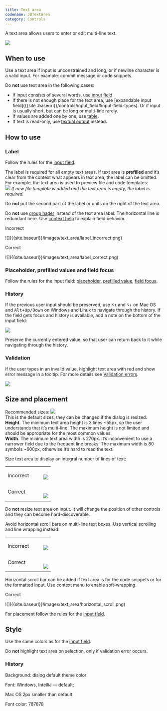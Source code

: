 ```yaml
---
title: Text area
codename: JBTextArea
category: Controls
---
```


A text area allows users to enter or edit multi-line text.

![]({{site.baseurl}}/images/text_area/text_area_example.png)

## When to use

Use a text area if input is unconstrained and long, or if newline character is a valid input. For example: commit 
message or code snippets. 

Do **not** use text area in the following cases:

* If input consists of several words, use [input field]({{site.baseurl}}/controls/input_field).
* If there is not enough place for the text area, use [expandable input field]({{site
.baseurl}}/controls/input_field#input-field-types). Or if input is usually short, but can be long or multi-line rarely.
* If values are added one by one, use [table]({{site.baseurl}}/controls/table).
* If text is read-only, use [textual output]({{site.baseurl}}/controls/text_output) instead.


## How to use

### Label

Follow the rules for the [input field]({{site.baseurl}}/controls/input_field/).

The label is required for all empty text areas. If text area is **prefilled** and it’s clear from the context what 
appears in text area, the label can be omitted. For example, the text area is used to preview file and code templates:  
![]({{site.baseurl}}/images/text_area/no_label.png)
*If new file template is added and the text area is empty, the label is required.*

Do **not** put the second part of the label or units on the right of the text area.

Do **not** use [group hader]({{site.baseurl}}/controls/group_header) instead of the text area label. The horizontal 
line is redundant here. Use [context help]({{site.baseurl}}/principles/context_help) to explain field behavior.
<p class="label incorrect noanchor">Incorrect</p>
![]({{site.baseurl}}/images/text_area/label_incorrect.png)

<p class="label correct noanchor">Correct</p>
![]({{site.baseurl}}/images/text_area/label_correct.png)


### Placeholder, prefilled values and field focus

Follow the rules for the input field: [placeholder]({{site.baseurl}}/controls/input_field#placeholder), [prefilled 
value]({{site.baseurl}}/controls/input_field#prefilled-value), [field focus]({{site.baseurl}}/controls/input_field#field-focus).


### History

If the previous user input should be preserved, use <kbd>⌥↑</kbd> and <kbd>⌥↓</kbd> on Mac OS and <kbd>Alt+Up/Down</kbd> on Windows and Linux to navigate through the history. If the field gets focus and history is available, add a note on the bottom of the input field:

![]({{site.baseurl}}/images/text_area/history.png)

Preserve the currently entered value, so that user can return back to it while navigating through the history.


### Validation

If the user types in an invalid value, highlight text area with red and show error message in a tooltip. For more details see [Validation errors]({{site.baseurl}}/principles/validation_errors/).

![]({{site.baseurl}}/images/text_area/error.png)



## Size and placement

Recommended sizes:
![]({{site.baseurl}}/images/text_area/sizes.png)  
This is the default sizes, they can be changed if the dialog is resized.  
**Height**. The minimum text area height is 3 lines ~55px, so the user understands that it’s multi-line. The maximum 
height is not limited and should be appropriate for the most common values.  
**Width**. The minimum text area width is 270px. It’s inconvenient to use a narrower field due to the frequent line 
breaks. The maximum width is 80 symbols ~600px, otherwise it’s hard to read the text.

Size text area to display an integral number of lines of text:

<table>
    <tr>
        <td> <p class="label incorrect">Incorrect</p> </td>
        <td> <img src="{{site.baseurl}}/images/text_area/size_2.png" style="margin-bottom: -10px; margin-left: 30px"> </td>         
    </tr>
    <tr>
        <td> <p class="label correct" style="margin-top: 10px;">Correct</p> </td>
        <td> <img src="{{site.baseurl}}/images/text_area/size_3.png" style="margin-top: 10px; margin-left: 30px; margin-bottom: -10px"> </td>
    </tr>
</table>


Do **not** resize text area on input. It will change the position of other controls and they can become 
hard-discoverable.

Avoid horizontal scroll bars on multi-line text boxes. Use vertical scrolling and line wrapping instead:

<table>
    <tr>
        <td> <p class="label incorrect">Incorrect</p> </td>
        <td> <img src="{{site.baseurl}}/images/text_area/size_4.png" style="margin-bottom: -10px; margin-left: 30px"> </td>         
    </tr>
    <tr>
        <td> <p class="label correct" style="margin-top: 10px;">Correct</p> </td>
        <td> <img src="{{site.baseurl}}/images/text_area/size_5.png" style="margin-top: 10px; margin-left: 30px; margin-bottom: -10px"> </td>
    </tr>
</table>

Horizontal scroll bar can be added if text area is for the code snippets or for the formatted input. Use context 
menu to enable soft-wrapping.

<p class="label correct noanchor">Correct</p>
![]({{site.baseurl}}/images/text_area/horizontal_scroll.png)

For placement follow the rules for the [input field]({{site.baseurl}}/controls/input_field).


## Style
Use the same colors as for the [input field]({{site.baseurl}}/controls/input_field/).

Do **not** highlight text area on selection, only if validation error occurs.


### History
<p class="noanchor">Background: dialog default theme color</p>  
<p class="noanchor">Font: Windows, IntelliJ — default;</p>
<p class="noanchor">Mac OS 2px smaller than default</p>
<p class="noanchor">Font color: 787878</p>






